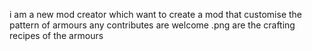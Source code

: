 i am a new mod  creator which want to create a mod that customise the pattern of armours
any contributes are welcome
.png are the crafting recipes of the armours
